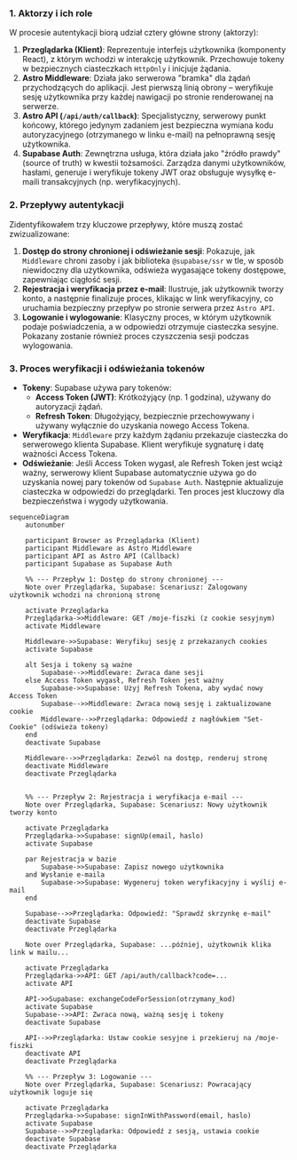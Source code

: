 ### 1. Aktorzy i ich role

W procesie autentykacji biorą udział cztery główne strony (aktorzy):

1.  **Przeglądarka (Klient)**: Reprezentuje interfejs użytkownika (komponenty React), z którym wchodzi w interakcję użytkownik. Przechowuje tokeny w bezpiecznych ciasteczkach `HttpOnly` i inicjuje żądania.
2.  **Astro Middleware**: Działa jako serwerowa "bramka" dla żądań przychodzących do aplikacji. Jest pierwszą linią obrony – weryfikuje sesję użytkownika przy każdej nawigacji po stronie renderowanej na serwerze.
3.  **Astro API (`/api/auth/callback`)**: Specjalistyczny, serwerowy punkt końcowy, którego jedynym zadaniem jest bezpieczna wymiana kodu autoryzacyjnego (otrzymanego w linku e-mail) na pełnoprawną sesję użytkownika.
4.  **Supabase Auth**: Zewnętrzna usługa, która działa jako "źródło prawdy" (source of truth) w kwestii tożsamości. Zarządza danymi użytkowników, hasłami, generuje i weryfikuje tokeny JWT oraz obsługuje wysyłkę e-maili transakcyjnych (np. weryfikacyjnych).

### 2. Przepływy autentykacji

Zidentyfikowałem trzy kluczowe przepływy, które muszą zostać zwizualizowane:

1.  **Dostęp do strony chronionej i odświeżanie sesji**: Pokazuje, jak `Middleware` chroni zasoby i jak biblioteka `@supabase/ssr` w tle, w sposób niewidoczny dla użytkownika, odświeża wygasające tokeny dostępowe, zapewniając ciągłość sesji.
2.  **Rejestracja i weryfikacja przez e-mail**: Ilustruje, jak użytkownik tworzy konto, a następnie finalizuje proces, klikając w link weryfikacyjny, co uruchamia bezpieczny przepływ po stronie serwera przez `Astro API`.
3.  **Logowanie i wylogowanie**: Klasyczny proces, w którym użytkownik podaje poświadczenia, a w odpowiedzi otrzymuje ciasteczka sesyjne. Pokazany zostanie również proces czyszczenia sesji podczas wylogowania.

### 3. Proces weryfikacji i odświeżania tokenów

- **Tokeny**: Supabase używa pary tokenów:
  - **Access Token (JWT)**: Krótkożyjący (np. 1 godzina), używany do autoryzacji żądań.
  - **Refresh Token**: Długożyjący, bezpiecznie przechowywany i używany wyłącznie do uzyskania nowego Access Tokena.
- **Weryfikacja**: `Middleware` przy każdym żądaniu przekazuje ciasteczka do serwerowego klienta Supabase. Klient weryfikuje sygnaturę i datę ważności Access Tokena.
- **Odświeżanie**: Jeśli Access Token wygasł, ale Refresh Token jest wciąż ważny, serwerowy klient Supabase automatycznie używa go do uzyskania nowej pary tokenów od `Supabase Auth`. Następnie aktualizuje ciasteczka w odpowiedzi do przeglądarki. Ten proces jest kluczowy dla bezpieczeństwa i wygody użytkowania.

```mermaid
sequenceDiagram
    autonumber

    participant Browser as Przeglądarka (Klient)
    participant Middleware as Astro Middleware
    participant API as Astro API (Callback)
    participant Supabase as Supabase Auth

    %% --- Przepływ 1: Dostęp do strony chronionej ---
    Note over Przeglądarka, Supabase: Scenariusz: Zalogowany użytkownik wchodzi na chronioną stronę

    activate Przeglądarka
    Przeglądarka->>Middleware: GET /moje-fiszki (z cookie sesyjnym)
    activate Middleware

    Middleware->>Supabase: Weryfikuj sesję z przekazanych cookies
    activate Supabase

    alt Sesja i tokeny są ważne
        Supabase-->>Middleware: Zwraca dane sesji
    else Access Token wygasł, Refresh Token jest ważny
        Supabase->>Supabase: Użyj Refresh Tokena, aby wydać nowy Access Token
        Supabase-->>Middleware: Zwraca nową sesję i zaktualizowane cookie
        Middleware-->>Przeglądarka: Odpowiedź z nagłówkiem "Set-Cookie" (odświeża tokeny)
    end
    deactivate Supabase

    Middleware-->>Przeglądarka: Zezwól na dostęp, renderuj stronę
    deactivate Middleware
    deactivate Przeglądarka


    %% --- Przepływ 2: Rejestracja i weryfikacja e-mail ---
    Note over Przeglądarka, Supabase: Scenariusz: Nowy użytkownik tworzy konto

    activate Przeglądarka
    Przeglądarka->>Supabase: signUp(email, haslo)
    activate Supabase

    par Rejestracja w bazie
        Supabase->>Supabase: Zapisz nowego użytkownika
    and Wysłanie e-maila
        Supabase->>Supabase: Wygeneruj token weryfikacyjny i wyślij e-mail
    end

    Supabase-->>Przeglądarka: Odpowiedź: "Sprawdź skrzynkę e-mail"
    deactivate Supabase
    deactivate Przeglądarka

    Note over Przeglądarka, Supabase: ...później, użytkownik klika link w mailu...

    activate Przeglądarka
    Przeglądarka->>API: GET /api/auth/callback?code=...
    activate API

    API->>Supabase: exchangeCodeForSession(otrzymany_kod)
    activate Supabase
    Supabase-->>API: Zwraca nową, ważną sesję i tokeny
    deactivate Supabase

    API-->>Przeglądarka: Ustaw cookie sesyjne i przekieruj na /moje-fiszki
    deactivate API
    deactivate Przeglądarka

    %% --- Przepływ 3: Logowanie ---
    Note over Przeglądarka, Supabase: Scenariusz: Powracający użytkownik loguje się

    activate Przeglądarka
    Przeglądarka->>Supabase: signInWithPassword(email, haslo)
    activate Supabase
    Supabase-->>Przeglądarka: Odpowiedź z sesją, ustawia cookie
    deactivate Supabase
    deactivate Przeglądarka
```
